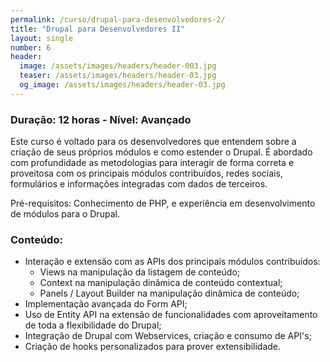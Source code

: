```yaml
---
permalink: /curso/drupal-para-desenvolvedores-2/
title: "Drupal para Desenvolvedores II"
layout: single
number: 6
header:
  image: /assets/images/headers/header-003.jpg
  teaser: /assets/images/headers/header-03.jpg
  og_image: /assets/images/headers/header-03.jpg
---
```


### Duração: 12 horas - Nível: Avançado

Este curso é voltado para os desenvolvedores que entendem sobre a criação de seus próprios módulos e como estender o Drupal. É abordado com profundidade as metodologias para interagir de forma correta e proveitosa com os principais módulos contribuídos, redes sociais, formulários e informações integradas com dados de terceiros.

Pré-requisitos: Conhecimento de PHP, e experiência em desenvolvimento de módulos para o Drupal.

### Conteúdo:

- Interação e extensão com as APIs dos principais módulos contribuídos:
  - Views na manipulação da listagem de conteúdo;
  - Context na manipulação dinâmica de conteúdo contextual;
  - Panels / Layout Builder na manipulação dinâmica de conteúdo;
- Implementação avançada do Form API;
- Uso de Entity API na extensão de funcionalidades com aproveitamento de toda a flexibilidade do Drupal;
- Integração de Drupal com Webservices, criação e consumo de API's;
- Criação de hooks personalizados para prover extensibilidade.